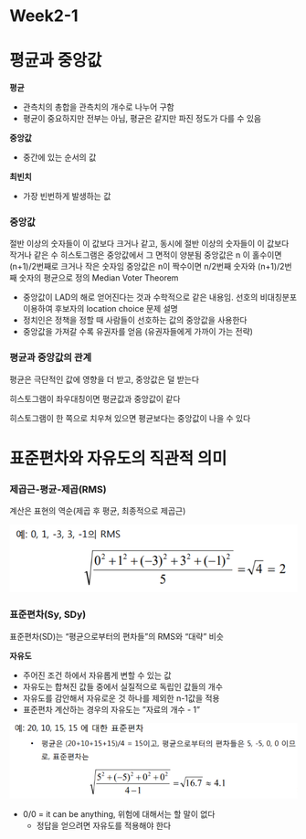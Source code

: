 # Week2-1

# 평균과 중앙값

**평균**

- 관측치의 총합을 관측치의 개수로 나누어 구함
- 평균이 중요하지만 전부는 아님, 평균은 같지만 파진 정도가 다를 수 있음

**중앙값**

- 중간에 있는 순서의 값

**최빈치**

- 가장 빈번하게 발생하는 값

### **중앙값**

절반 이상의 숫자들이 이 값보다 크거나 같고, 동시에 절반 이상의 숫자들이 이 값보다 작거나 같은 수
히스토그램은 중앙값에서 그 면적이 양분됨
중앙값은 n 이 홀수이면 (n+1)/2번째로 크거나 작은 숫자임
중앙값은 n이 짝수이면 n/2번째 숫자와 (n+1)/2번째 숫자의 평균으로 정의
Median Voter Theorem

- 중앙값이 LAD의 해로 얻어진다는 것과 수학적으로 같은 내용임. 선호의 비대칭분포 이용하여 후보자의 location choice 문제 설명
- 정치인은 정책을 정할 때 사람들이 선호하는 값의 중앙값을 사용한다
- 중앙값을 가져갈 수록 유권자를 얻음 (유권자들에게 가까이 가는 전략)

### **평균과 중앙값의 관계**

평균은 극단적인 값에 영향을 더 받고, 중앙값은 덜 받는다

히스토그램이 좌우대칭이면 평균값과 중앙값이 같다

히스토그램이 한 쪽으로 치우쳐 있으면 평균보다는 중앙값이 나을 수 있다

# 표준편차와 자유도의 직관적 의미

### 제곱근-평균-제곱(RMS)

계산은 표현의 역순(제곱 후 평균, 최종적으로 제곱근)

![week2-1.png](week2-1.png)

### 표준편차(Sy, SDy)

표준편차(SD)는 “평균으로부터의 편차들”의 RMS와 “대략” 비슷

**자유도**

- 주어진 조건 하에서 자유롭게 변할 수 있는 값
- 자유도는 합쳐진 값들 중에서 실질적으로 독립인 값들의 개수
- 자유도를 감안해서 자유로운 것 하나를 제외한 n-1값을 적용
- 표준편차 계산하는 경우의 자유도는 ”자료의 개수 - 1”

![week2-2.png](week2-2.png)

- 0/0 = it can be anything, 위험에 대해서는 할 말이 없다
    - 정답을 얻으려면 자유도를 적용해야 한다